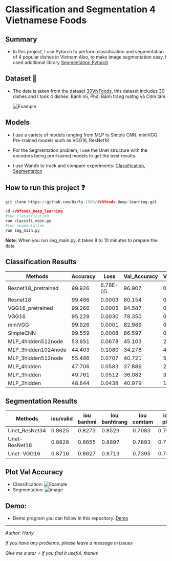 # Classification and Segmentation 4 Vietnamese Foods

## Summary
- In this project, I use Pytorch to perform classification and segmentation of 4 popular dishes in Vietnam.Also, to make image segmentation easy, I used additional library [Segmentation Pytorch](https://github.com/qubvel/segmentation_models.pytorch)

## Dataset :egg: 
- The data is taken from the dataset [30VNFoods](https://www.kaggle.com/datasets/quandang/vietnamese-foods?fbclid=IwAR2bGtj0pe0SLybywrc5D-uS8ynXwqfDAZO6sTQ8eMLO7wcUP2wYCE4SJWw), this dataset includes 30 dishes and I took 4 dishes: Bánh mì, Phở, Bánh tráng nướng và Cơm tấm

  ![Example](https://github.com/Harly-1506/4VNfoods_Project/blob/main/images/image.png "This is a sample image.")

## Models
 - I use a variety of models ranging from MLP to Simple CNN, miniVGG. Pre-trained models such as VGG16, ResNet18

- For the Segmentation problem, I use the Unet structure with the encoders being pre-trained models to get the best results. 

- I use Wandb to track and compare experiments: [Classification](https://wandb.ai/harly/classifi_FoodVN?workspace=user-harly), [Segmentation](https://wandb.ai/harly/SegVNFood?workspace=user-harly)

## How to run this project :question:
```python
git clone https://github.com/Harly-1506/4VNfoods-Deep-learning.git

cd 4VNfoods_Deep_learning
#run classification
run classifi_main.py
#run segmentation
run seg_main.py
```
**__Note__**: When you run seg_main.py, it takes 8 to 10 minutes to prepare the data
## Classification Results
|     Methods                |     Accuracy    |     Loss        |     Val_Accuracy    |     Val_Loss    |     Test_accuracy    |
|----------------------------|-----------------|-----------------|---------------------|-----------------|----------------------|
|     Resnet18_pretrained    |     99.926      |     6.78E-05    |     96.907          |     0.1106      |     95.886           |
|     Resnet18               |     99.486      |     0.0003      |     80.154          |     0.7141      |     78.663           |
|     VGG16_pretrained       |     99.266      |     0.0005      |     94.587          |     0.4035      |     95.758           |
|     VGG16                  |     95.229      |     0.0030      |     78.350          |     0.6939      |     77.763           |
|     miniVGG                |     99.926      |     0.0001      |     82.989          |     0.6325      |     87.917           |
|     SimpleCNN              |     99.559      |     0.0008      |     86.597          |     0.3855      |     86.632           |
|     MLP_4hidden512node     |     53.651      |     0.0678      |     45.103          |     2.8904      |     47.043           |
|     MLP_3hidden1024node    |     44.403      |     0.1080      |     34.278          |     4.8297      |     38.946           |
|     MLP_3hidden512node     |     55.486      |     0.0707      |     40.721          |     5.5563      |     44.987           |
|     MLP_4hidden            |     47.706      |     0.0583      |     37.886          |     2.3706      |     38.303           |
|     MLP_3hidden            |     49.761      |     0.0512      |     36.082          |     3.0187      |     41.902           |
|     MLP_2hidden            |     48.844      |     0.0438      |     40.979          |     1.6916      |     41.516           |
## Segmentation Results
|     Methods          |     iou/valid    |     iou     banhmi    |     iou     banhtrang    |     iou     comtam    |     iou     pho    |     iou_clutter    |
|----------------------|------------------|-----------------------|--------------------------|-----------------------|--------------------|--------------------|
|     Unet_ResNet34    |     0.8625       |     0.8273            |     0.8529               |     0.7083            |     0.7099         |     0.9084         |
|     Unet-ResNet18    |     0.8828       |     0.8655            |     0.8897               |     0.7893            |     0.7571         |     0.9214         |
|     Unet-VGG16       |     0.8716       |     0.8627            |     0.8713               |     0.7395            |     0.7463         |     0.9146         |
## Plot Val Accuracy
- Classification:
![Example](https://github.com/Harly-1506/4VNfoods_Project/blob/main/images/W%26B%20valac.png "This is a sample image.")
- Segmentation:
![image](https://github.com/Harly-1506/4VNfoods-Deep-learning/assets/86733695/6d772489-a7a4-47b6-b6e9-5fe7da503fd3)

## Demo:

- Demo program you can follow in this repository: [Demo](https://github.com/RC-Sho0/4VNFood--Demo-App-by-Streamlit)
___
*Author: Harly*

*If you have any problems, please leave a message in Issues*

*Give me a star :star: if you find it useful, thanks*
